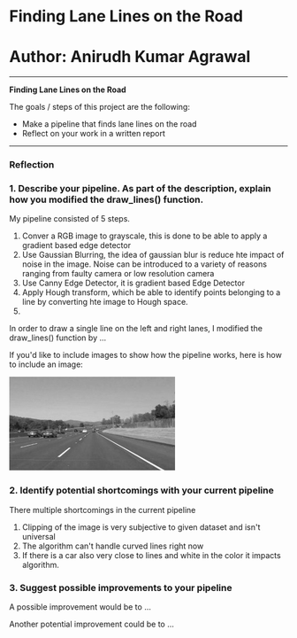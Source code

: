 # **Finding Lane Lines on the Road** 
# Author: Anirudh Kumar Agrawal
---

**Finding Lane Lines on the Road**

The goals / steps of this project are the following:
* Make a pipeline that finds lane lines on the road
* Reflect on your work in a written report


[//]: # (Image References)

[image1]: ./examples/grayscale.jpg "Grayscale"

---

### Reflection

### 1. Describe your pipeline. As part of the description, explain how you modified the draw_lines() function.

My pipeline consisted of 5 steps.
1. Conver a RGB image to grayscale, this is done to be able to apply a gradient based edge detector
2. Use Gaussian Blurring, the idea of gaussian blur is reduce hte impact of noise in the image. Noise can be introduced to a variety of reasons ranging from faulty camera or low resolution camera
3. Use Canny Edge Detector, it is gradient based Edge Detector
4. Apply Hough transform, which be able to identify points belonging to a line by converting hte image to Hough space.
5. 

In order to draw a single line on the left and right lanes, I modified the draw_lines() function by ...

If you'd like to include images to show how the pipeline works, here is how to include an image: 

![alt text][image1]


### 2. Identify potential shortcomings with your current pipeline

There multiple shortcomings in the current pipeline
1. Clipping of the image is very subjective to given dataset and isn't universal
2. The algorithm can't handle curved lines right now
3. If there is a car also very close to lines and white in the color it impacts algorithm.

### 3. Suggest possible improvements to your pipeline

A possible improvement would be to ...

Another potential improvement could be to ...
